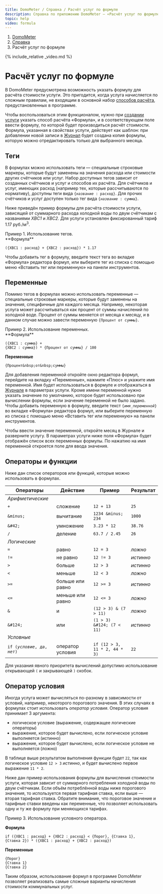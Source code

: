 ```yaml
---
title: DomoMeter / Справка / Расчёт услуг по формуле
description: Справка по приложению DomoMeter — «Расчёт услуг по формуле»
topic: help
video: formula
---
```


<div class="row">
	<ol class="breadcrumb pull-right">
	  <li><a href="/">DomoMeter</a></li>
	  <li><a href="/help">Справка</a></li>
	  <li class="active">Расчёт услуг по формуле</li>
	</ol>
</div>

{% include_relative _video.md %}

<div class="instruction" markdown="1">

# Расчёт услуг по формуле

В DomoMeter предусмотрена возможность указать формулу для расчёта стоимости услуги.
Это пригодится, когда услуга начисляется по сложным правилам, не входящим в основной набор [способов расчёта](/help/services/#tarification-type), предустановленных в программе.

Чтобы воспользоваться этим функционалом, нужно при [создании услуги](/help/services/) указать способ расчёта &laquo;Формула&raquo;, и в соответствующем поле ввести формулу, по которой будет производиться расчёт стоимости.
Формула, указанная в свойствах услуги, действует как шаблон: при добавлении новой записи в [Журнал](/help/journal/) будет создана копия формулы, которую можно отредактировать только для выбранного месяца.

## Теги
В формулах можно использовать теги &mdash; специальные строковые маркеры, которые будут заменены на значения расхода или стоимости других счётчиков или услуг.
Набор доступных тегов зависит от созданных счётчиков и услуг и способов их расчёта. 
Для счётчиков и услуг, имеющих расход (например тех, которые рассчитываются по нормативу), доступны теги вида <code>{_название_&nbsp;:&nbsp;расход}</code>. 
Для прочих счётчиков и услуг доступен только тег вида <code>{_название_&nbsp;:&nbsp;сумма}</code>.

Ниже приведён пример формулы для расчёта стоимости услуги, зависящей от суммарного расхода холодной воды по двум счётчикам с названиями _ХВС1_ и _ХВС2_.
Для услуги установлен фиксированный тариф 1.17 руб./м<sup>3</sup>.

<div class="panel panel-default">
<div class="panel-heading">Пример 1. Использование тегов.</div>
<div class="panel-body" markdown="1">
**Формула**
  
<code>({ХВС1&nbsp;:&nbsp;расход}&nbsp;+&nbsp;{ХВС2&nbsp;:&nbsp;расход})&nbsp;*&nbsp;1.17</code>
</div>
</div>

Чтобы добавить тег в формулу, введите текст тега во вкладке &laquo;Формула&raquo; редактора формул, или выберите тег из списка с помощью меню &laquo;Вставить тег или переменную&raquo; на панели инструментов.

## Переменные
Помимо тегов в формулах можно использовать переменные &mdash; специальные строковые маркеры, которые будут заменены на значения, специфичные для каждого месяца.
Например, некоторая услуга может рассчитываться как процент от суммы начислений по холодной воде.
Процент от суммы меняется от месяца к месяцу, и в данном случае можно завести переменную <code>{Процент&nbsp;от&nbsp;суммы}</code>.

<div class="panel panel-default">
<div class="panel-heading">Пример 2. Использование переменных.</div>
<div class="panel-body" markdown="1">
**Формула**
  
<code>({ХВС1&nbsp;:&nbsp;сумма} + {ХВС2&nbsp;:&nbsp;сумма})&nbsp;*&nbsp;{Процент&nbsp;от&nbsp;суммы}&nbsp;/&nbsp;100</code>

**Переменные**

`{Процент&nbsp;от&nbsp;суммы}`

</div>
</div>

Для добавления переменной откройте окно редактора формул, перейдите на вкладку &laquo;Переменные&raquo;, нажмите &laquo;Плюс&raquo; и укажите имя переменной. 
Имя будет использоваться в формуле и отображаться в [Журнале](/help/readings) в параметрах услуги.
Кроме имени переменной нужно указать значение по умолчанию, которое будет использовано при вычислении формулы, если значение переменной не было задано.
Чтобы добавить переменную в формулу, введите текст <code>{*имя_переменной*}</code> во вкладке &laquo;Формула&raquo; редактора формул, или выберите переменную из списка с помощью меню &laquo;Вставить тег или переменную&raquo; на панели инструментов.

Чтобы ввести значение переменной, откройте месяц в Журнале и разверните услугу. В параметрах услуги ниже поля &laquo;Формула&raquo; будет отображён список всех переменных формулы. По нажатию на имя переменной откроется поле для ввода значения.

## Операторы и функции

Ниже дан список операторов или функций, которые можно использовать в формулах.

| Операторы                                | Действие         | Пример                                        | Результат | 
| ---------------------------------------- | ---------------- | --------------------------------------------- | --------- |
| *Арифметические* ||
| `+`                                      | сложение         | `12 + 13`                                     | `25`      |
| `&minus;`                                | вычитание        | `1234 &minus; 234`                            | `1000`    |
| `&#42;`                                  | умножение        | <code>3.23 \* 12</code>                       | `38.76`   |
| <code>/</code>                           | деление          | `63.7 / 2.45`                                 | `26`      |
| *Логические* ||
| <code>=</code>                           | равно            | <code>12 = 3</code>                           | _ложно_   |
| <code>!=</code>                          | не равно         | <code>12 != 3</code>                          | _истинно_ |
| <code>&gt;</code>                        | больше           | <code>12 &gt; 3</code>                        | _истинно_ |
| <code>&lt;</code>                        | меньше           | <code>12 &lt; 3</code>                        | _ложно_   |
| <code>&gt;=</code>                       | больше или равно | <code>12 &gt;= 3</code>                       | _истинно_ |
| <code>&lt;=</code>                       | меньше или равно | <code>12 &lt;= 3</code>                       | _ложно_   |
| <code>&amp;</code>                       | и                | <code>(12 &gt; 3) & (7 &gt; 11)</code>        | _ложно_   |
| <code>\&#124;</code>                     | или              | <code>(1 &gt; 3) \&#124; (7 &lt; 11)</code>   | _истинно_ |
| *Условные* ||
| <code>if (_условие_, _да_, _нет_)</code> | оператор условия | <code>if (12 &gt; 3, 11 \* 2, 44 \* 3)</code> | `22`      |

Для указания явного приоритета вычислений допустимо использование открывающей `(` и закрывающей `)` скобок.

## Оператор условия

Иногда услуга может вычисляться по-разному в зависимости от условий, например, некоторого порогового значения. 
В этих случаях в формулах стоит использовать _оператор условия_.
Оператор условия принимает 3 аргумента: 
* логическое условие (выражение, содержащее логические операторы)
* выражение, которое будет вычислено, если логическое условие выполняется (истинно)
* выражение, которое будет вычислено, если логическое условие не выполняется (ложно)

В таблице выше результатом выполнения функции будет `22`, так как логическое условие <code>12 &gt; 3</code> _истинно_, и будет вычислено первое выражение `11 * 2`.

Ниже дан пример использования формулы для вычисления стоимости услуги, которая зависит от суммарного потребления холодной воды по двум счётчикам.
Если объём потреблённой воды ниже порогового значения, то используется первая тарифная ставка, если выше &mdash; вторая тарифная ставка.
Обратите внимание, что пороговое значение и тарифные ставки введены как переменные, что позволяет использовать одну и ту же формулу при меняющихся тарифах.

<div class="panel panel-default">
<div class="panel-heading">Пример 3. Использование условного оператора.</div>
<div class="panel-body" markdown="1">

**Формула**

<code>if ({ХВС1 : расход} + {ХВС2 : расход} &lt; {Порог}, {Ставка 1}, {Ставка 2}) * ({ХВС1 : расход} + {ХВС2 : расход})</code>

**Переменные**

`{Порог}`  
`{Ставка 1}`  
`{Ставка 2}`  

</div>
</div>

Таким образом, использование формул в программе DomoMeter позволяет реализовать самые сложные варианты начисления стоимости коммунальных услуг.

</div>